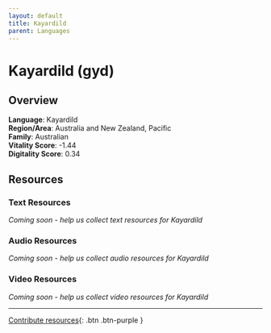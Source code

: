```yaml
---
layout: default
title: Kayardild
parent: Languages
---
```


# Kayardild (gyd)

## Overview

**Language**: Kayardild  
**Region/Area**: Australia and New Zealand, Pacific  
**Family**: Australian  
**Vitality Score**: -1.44  
**Digitality Score**: 0.34  

## Resources

### Text Resources
*Coming soon - help us collect text resources for Kayardild*

### Audio Resources
*Coming soon - help us collect audio resources for Kayardild*

### Video Resources
*Coming soon - help us collect video resources for Kayardild*

---

[Contribute resources](https://fairtrain.github.io/){: .btn .btn-purple }
